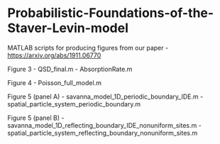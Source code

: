 # Probabilistic-Foundations-of-the-Staver-Levin-model
MATLAB scripts for producing figures from our paper - https://arxiv.org/abs/1911.06770

Figure 3 - QSD_final.m 
         - AbsorptionRate.m

Figure 4 - Poisson_full_model.m

Figure 5 (panel A) - savanna_model_1D_periodic_boundary_IDE.m 
                   - spatial_particle_system_periodic_boundary.m
                   
Figure 5 (panel B) - savanna_model_1D_reflecting_boundary_IDE_nonuniform_sites.m
                   - spatial_particle_system_reflecting_boundary_nonuniform_sites.m
